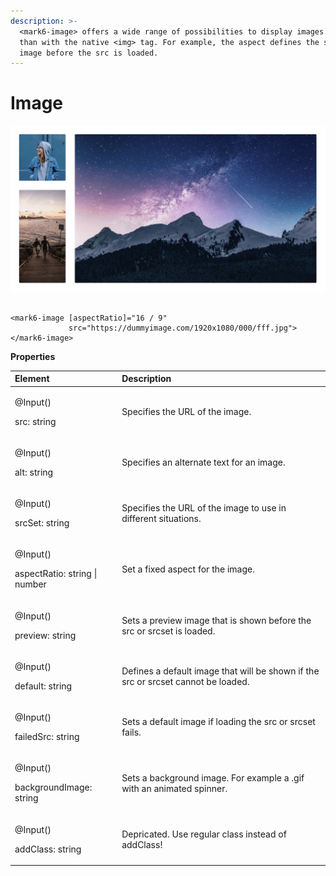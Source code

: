 ```yaml
---
description: >-
  <mark6-image> offers a wide range of possibilities to display images cleaner
  than with the native <img> tag. For example, the aspect defines the size of an
  image before the src is loaded.
---
```


# Image

![Fading animation after loading the src or srcset.](../.gitbook/assets/mark6-image-example.gif)

```markup

<mark6-image [aspectRatio]="16 / 9"
             src="https://dummyimage.com/1920x1080/000/fff.jpg">
</mark6-image>

```

**Properties**

<table>
  <thead>
    <tr>
      <th style="text-align:left">Element</th>
      <th style="text-align:left">Description</th>
    </tr>
  </thead>
  <tbody>
    <tr>
      <td style="text-align:left">
        <p>@Input()</p>
        <p>src: string</p>
      </td>
      <td style="text-align:left">Specifies the URL of the image.</td>
    </tr>
    <tr>
      <td style="text-align:left">
        <p>@Input()</p>
        <p>alt: string</p>
      </td>
      <td style="text-align:left">Specifies an alternate text for an image.</td>
    </tr>
    <tr>
      <td style="text-align:left">
        <p>@Input()</p>
        <p>srcSet: string</p>
      </td>
      <td style="text-align:left">Specifies the URL of the image to use in different situations.</td>
    </tr>
    <tr>
      <td style="text-align:left">
        <p>@Input()</p>
        <p>aspectRatio: string | number</p>
      </td>
      <td style="text-align:left">Set a fixed aspect for the image.</td>
    </tr>
    <tr>
      <td style="text-align:left">
        <p>@Input()</p>
        <p>preview: string</p>
      </td>
      <td style="text-align:left">Sets a preview image that is shown before the src or srcset is loaded.</td>
    </tr>
    <tr>
      <td style="text-align:left">
        <p>@Input()</p>
        <p>default: string</p>
      </td>
      <td style="text-align:left">Defines a default image that will be shown if the src or srcset cannot
        be loaded.</td>
    </tr>
    <tr>
      <td style="text-align:left">
        <p>@Input()</p>
        <p>failedSrc: string</p>
      </td>
      <td style="text-align:left">Sets a default image if loading the src or srcset fails.</td>
    </tr>
    <tr>
      <td style="text-align:left">
        <p>@Input()</p>
        <p>backgroundImage: string</p>
      </td>
      <td style="text-align:left">Sets a background image. For example a .gif with an animated spinner.</td>
    </tr>
    <tr>
      <td style="text-align:left">
        <p>@Input()</p>
        <p>addClass: string</p>
      </td>
      <td style="text-align:left">Depricated. Use regular class instead of addClass!</td>
    </tr>
  </tbody>
</table>


